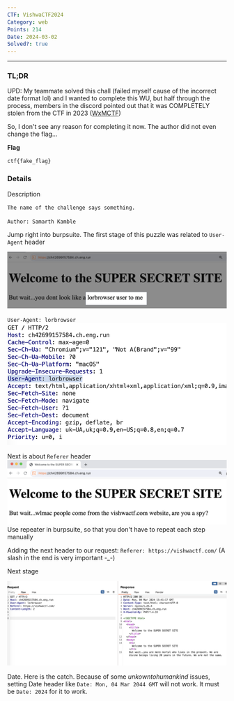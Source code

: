 ```yaml
---
CTF: VishwaCTF2024
Category: web
Points: 214
Date: 2024-03-02
Solved?: true
---
```

----
### TL;DR

UPD: My teammate solved this chall (failed myself cause of the incorrect date format lol) and I wanted to complete this WU, but half through the process, members in the discord pointed out that it was COMPLETELY stolen from the CTF in 2023 ([WxMCTF](https://github.com/daffainfo/ctf-writeup/tree/main/2023/WxMCTF%202023/WxMCTF%20Web%202%20-%20Restricted%20Access )) 

So, I don't see any reason for completing it now. The author did not even change the flag...

**Flag**

```
ctf{fake_flag}
```


### Details

Description
```
The name of the challenge says something.

Author: Samarth Kamble
```

Jump right into burpsuite. The first stage of this puzzle was related to `User-Agent` header

![](assets/img-1.png)

`User-Agent: lorbrowser`
![](assets/img-3.png)

Next is about `Referer` header
![](assets/img-4.png)
Use repeater in burpsuite, so that you don't have to repeat each step manually

Adding the next header to our request:
`Referer: https://vishwactf.com/`
(A slash in the end is very important -\_\-)

Next stage

![](assets/img-5.png)

Date. Here is the catch. Because of some *unkowntohumankind* issues, setting Date header like `Date: Mon, 04 Mar 2044 GMT` will not work. It must be `Date: 2024` for it to work.


